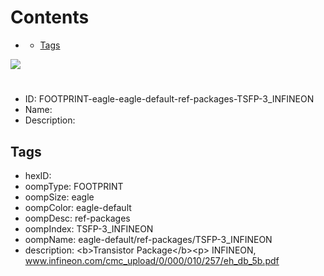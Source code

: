 



Contents
========

* [](#)
	* [Tags](#tags)
  
![][im]
# 

- ID: FOOTPRINT-eagle-eagle-default-ref-packages-TSFP-3_INFINEON
- Name: 
- Description: 

## Tags

- hexID: 
- oompType: FOOTPRINT
- oompSize: eagle
- oompColor: eagle-default
- oompDesc: ref-packages
- oompIndex: TSFP-3_INFINEON
- oompName: eagle-default/ref-packages/TSFP-3_INFINEON
- description: &lt;b&gt;Transistor Package&lt;/b&gt;&lt;p&gt;&#xD;
INFINEON, www.infineon.com/cmc_upload/0/000/010/257/eh_db_5b.pdf



[im]: image.png
